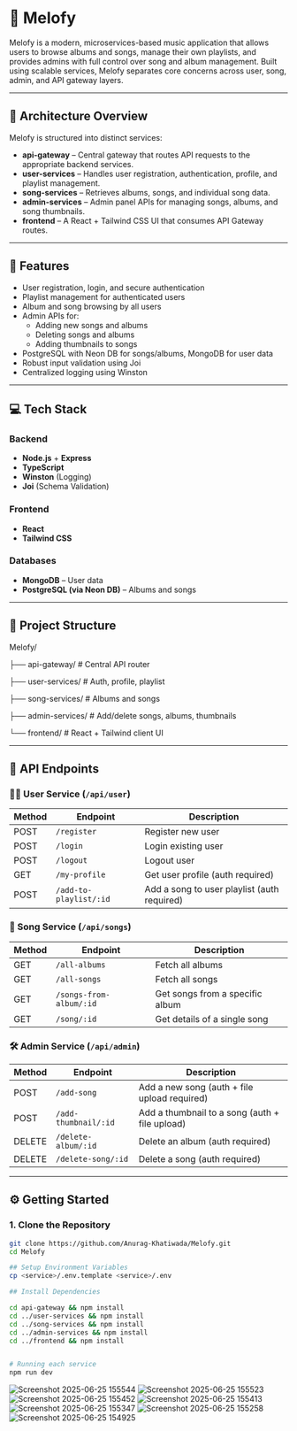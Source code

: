 # 🎵 Melofy

Melofy is a modern, microservices-based music application that allows users to browse albums and songs, manage their own playlists, and provides admins with full control over song and album management. Built using scalable services, Melofy separates core concerns across user, song, admin, and API gateway layers.

---

## 🧱 Architecture Overview

Melofy is structured into distinct services:

- **api-gateway** – Central gateway that routes API requests to the appropriate backend services.
- **user-services** – Handles user registration, authentication, profile, and playlist management.
- **song-services** – Retrieves albums, songs, and individual song data.
- **admin-services** – Admin panel APIs for managing songs, albums, and song thumbnails.
- **frontend** – A React + Tailwind CSS UI that consumes API Gateway routes.

---

## 🚀 Features

- User registration, login, and secure authentication
- Playlist management for authenticated users
- Album and song browsing by all users
- Admin APIs for:
  - Adding new songs and albums
  - Deleting songs and albums
  - Adding thumbnails to songs
- PostgreSQL with Neon DB for songs/albums, MongoDB for user data
- Robust input validation using Joi
- Centralized logging using Winston

---

## 💻 Tech Stack

### Backend
- **Node.js** + **Express**
- **TypeScript**
- **Winston** (Logging)
- **Joi** (Schema Validation)

### Frontend
- **React**
- **Tailwind CSS**

### Databases
- **MongoDB** – User data
- **PostgreSQL (via Neon DB)** – Albums and songs

---

## 📁 Project Structure

Melofy/

├── api-gateway/ # Central API router

├── user-services/ # Auth, profile, playlist

├── song-services/ # Albums and songs

├── admin-services/ # Add/delete songs, albums, thumbnails

└── frontend/ # React + Tailwind client UI


---

## 🧪 API Endpoints

### 🧑‍💼 User Service (`/api/user`)
| Method | Endpoint | Description |
|--------|----------|-------------|
| POST   | `/register` | Register new user |
| POST   | `/login` | Login existing user |
| POST   | `/logout` | Logout user |
| GET    | `/my-profile` | Get user profile (auth required) |
| POST   | `/add-to-playlist/:id` | Add a song to user playlist (auth required) |

### 🎵 Song Service (`/api/songs`)
| Method | Endpoint | Description |
|--------|----------|-------------|
| GET    | `/all-albums` | Fetch all albums |
| GET    | `/all-songs` | Fetch all songs |
| GET    | `/songs-from-album/:id` | Get songs from a specific album |
| GET    | `/song/:id` | Get details of a single song |

### 🛠️ Admin Service (`/api/admin`)
| Method | Endpoint | Description |
|--------|----------|-------------|
| POST   | `/add-song` | Add a new song (auth + file upload required) |
| POST   | `/add-thumbnail/:id` | Add a thumbnail to a song (auth + file upload) |
| DELETE | `/delete-album/:id` | Delete an album (auth required) |
| DELETE | `/delete-song/:id` | Delete a song (auth required) |




---

## ⚙️ Getting Started

### 1. Clone the Repository

```bash
git clone https://github.com/Anurag-Khatiwada/Melofy.git
cd Melofy

## Setup Environment Variables
cp <service>/.env.template <service>/.env

## Install Dependencies

cd api-gateway && npm install
cd ../user-services && npm install
cd ../song-services && npm install
cd ../admin-services && npm install
cd ../frontend && npm install


# Running each service
npm run dev

```

![Screenshot 2025-06-25 155544](https://github.com/user-attachments/assets/7d6e6d1b-8c23-4cf9-9af2-3ef5af5b8790)
![Screenshot 2025-06-25 155523](https://github.com/user-attachments/assets/27196136-41b9-4eff-bab8-c3c366ba448f)
![Screenshot 2025-06-25 155452](https://github.com/user-attachments/assets/0a32cbac-9559-4779-b906-0687ee2cafb2)
![Screenshot 2025-06-25 155413](https://github.com/user-attachments/assets/1b35c422-5cdb-48bf-a915-f521ad357e10)
![Screenshot 2025-06-25 155347](https://github.com/user-attachments/assets/87a61f19-0cf3-40a0-9be2-b7f34e46ddd1)
![Screenshot 2025-06-25 155258](https://github.com/user-attachments/assets/4f013539-ead7-42cf-8ea8-d8272a539a8b)
![Screenshot 2025-06-25 154925](https://github.com/user-attachments/assets/c9a3ef5b-8ed7-4383-aab7-ccfa95b89177)
